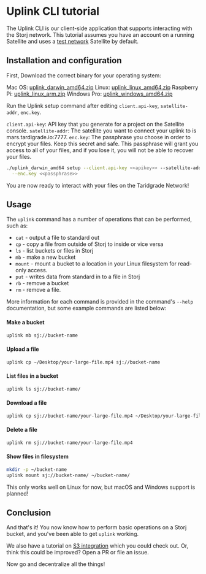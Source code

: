 # Uplink CLI tutorial

The Uplink CLI is our client-side application that supports interacting with
the Storj network. This tutorial assumes you have an account on a running
Satellite and uses a [test network](Test-network) Satellite by default.

## Installation and configuration 

First, Download the correct binary for your operating system:

Mac OS: [uplink_darwin_amd64.zip](https://storj-v3-alpha-builds.storage.googleapis.com/fc611d6-release-alpha6-go1.11/uplink_darwin_amd64.zip)
Linux: [uplink_linux_amd64.zip](https://storj-v3-alpha-builds.storage.googleapis.com/fc611d6-release-alpha6-go1.11/uplink_linux_amd64.zip)
Raspberry Pi: [uplink_linux_arm.zip](https://storj-v3-alpha-builds.storage.googleapis.com/fc611d6-release-alpha6-go1.11/uplink_linux_arm.zip)
Windows Pro: [uplink_windows_amd64.zip](https://storj-v3-alpha-builds.storage.googleapis.com/fc611d6-release-alpha6-go1.11/uplink_windows_amd64.zip)


Run the Uplink setup command after editing `client.api-key`, `satellite-addr`, `enc.key`. 

`client.api-key`: API key that you generate for a project on the Satellite console.
`satellite-addr`: The satellite you want to connect your uplink to is mars.tardigrade.io:7777.
`enc.key`: The passphrase you choose in order to encrypt your files. Keep this secret and
safe. This passphrase will grant you access to all of your files, and if you
lose it, you will not be able to recover your files. 

```bash
./uplink_darwin_amd64 setup --client.api-key <<apikey>> --satellite-addr mars.tardigrade.io:7777 \
  --enc.key <<passphrase>>
```

You are now ready to interact with your files on the Taridgrade Network!

## Usage

The `uplink` command has a number of operations that can be performed, such as:

 * `cat` - output a file to standard out
 * `cp` - copy a file from outside of Storj to inside or vice versa
 * `ls` - list buckets or files in Storj
 * `mb` - make a new bucket
 * `mount` - mount a bucket to a location in your Linux filesystem for read-only access.
 * `put` - writes data from standard in to a file in Storj
 * `rb` - remove a bucket
 * `rm` - remove a file.

More information for each command is provided in the command's `--help`
documentation, but some example commands are listed below:

#### Make a bucket

```bash
uplink mb sj://bucket-name
```

#### Upload a file

```bash
uplink cp ~/Desktop/your-large-file.mp4 sj://bucket-name
```

#### List files in a bucket

```bash
uplink ls sj://bucket-name/
```

#### Download a file

```bash
uplink cp sj://bucket-name/your-large-file.mp4 ~/Desktop/your-large-file.mp4
```

#### Delete a file

```bash
uplink rm sj://bucket-name/your-large-file.mp4
```

#### Show files in filesystem

```bash
mkdir -p ~/bucket-name
uplink mount sj://bucket-name/ ~/bucket-name/
```

This only works well on Linux for now, but macOS and Windows support is planned!

## Conclusion

And that's it! You now know how to perform basic operations on a Storj bucket, and you've been able to get `uplink` working.

We also have a tutorial on [S3 integration](S3-Gateway) which you could check out. Or, think this could be improved? Open a PR or file an issue.

Now go and decentralize all the things!
